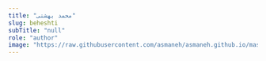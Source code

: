 ```yaml
--- 
title: "محمد بهشتی" 
slug: beheshti 
subTitle: "null" 
role: "author" 
image: "https://raw.githubusercontent.com/asmaneh/asmaneh.github.io/master/assets/img/authors/beheshti.jpg" 
--- 
```

